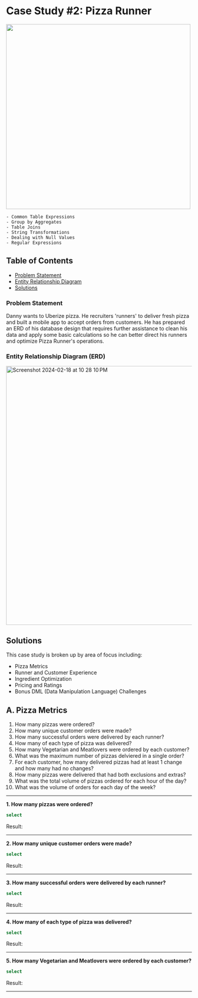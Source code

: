 # Case Study #2: Pizza Runner
<img width='500' src= "https://8weeksqlchallenge.com/images/case-study-designs/2.png">

```
- Common Table Expressions
- Group by Aggregates
- Table Joins
- String Transformations
- Dealing with Null Values
- Regular Expressions
```

## Table of Contents
- [Problem Statement](https://github.com/AmbiJesse/8-Week-SQL-Challenge/edit/main/case-study-2-pizza-runner.md#problem-statement)
- [Entity Relationship Diagram](https://github.com/AmbiJesse/8-Week-SQL-Challenge/edit/main/case-study-2-pizza-runner.md#entity-relationship-diagram-erd)
- [Solutions](https://github.com/AmbiJesse/8-Week-SQL-Challenge/edit/main/case-study-2-pizza-runner.md#solutions)

### Problem Statement
Danny wants to Uberize pizza. He recruiters 'runners' to deliver fresh pizza and built a mobile app to accept orders from customers. He has prepared an ERD of his database design that requires further assistance to clean his data and apply some basic calculations so he can better direct his runners and optimize Pizza Runner's operations.

### Entity Relationship Diagram (ERD)
<img width="700" alt="Screenshot 2024-02-18 at 10 28 10 PM" src="https://github.com/AmbiJesse/8-Week-SQL-Challenge/assets/21045393/75723bb6-620d-4e3a-afd9-e82cc2e06a02">


## Solutions
This case study is broken up by area of focus including:
- Pizza Metrics
- Runner and Customer Experience
- Ingredient Optimization
- Pricing and Ratings
- Bonus DML (Data Manipulation Language) Challenges

## A. Pizza Metrics
1. How many pizzas were ordered?
2. How many unique customer orders were made?
3. How many successful orders were delivered by each runner?
4. How many of each type of pizza was delivered?
5. How many Vegetarian and Meatlovers were ordered by each customer?
6. What was the maximum number of pizzas delviered in a single order?
7. For each customer, how many delivered pizzas had at least 1 change and how many had no changes?
8. How many pizzas were delivered that had both exclusions and extras?
9. What was the total volume of pizzas ordered for each hour of the day?
10. What was the volume of orders for each day of the week?

---
**1. How many pizzas were ordered?**
```SQL
select
```
Result:

---
**2. How many unique customer orders were made?**
```SQL
select
```
Result:

---
**3. How many successful orders were delivered by each runner?**
```SQL
select
```
Result:

---
**4. How many of each type of pizza was delivered?**
```SQL
select
```
Result:

---
**5. How many Vegetarian and Meatlovers were ordered by each customer?**
```SQL
select
```
Result:

---
